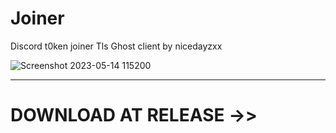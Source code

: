 # Joiner
Discord t0ken joiner Tls Ghost client by nicedayzxx


![Screenshot 2023-05-14 115200](https://github.com/idkwhyiusethisname/Joiner/assets/92148448/9a09a487-ada4-4862-a776-d255c0633a55)

---------------------------------

# DOWNLOAD AT RELEASE ->>
